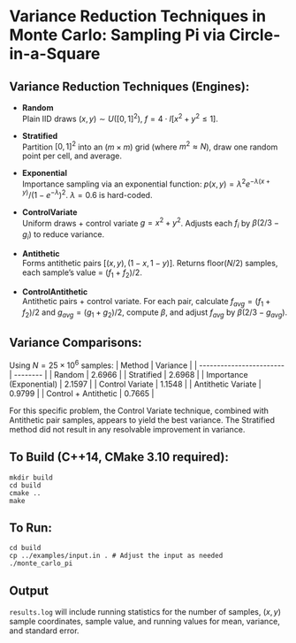 Variance Reduction Techniques in Monte Carlo: Sampling Pi via Circle-in-a-Square
==================================================================

## Variance Reduction Techniques (Engines):

- **Random**  
Plain IID draws $(x,y) \sim U([0,1]^2)$, $f = 4 \cdot I[x^2+y^2≤1]$.

- **Stratified**  
Partition $[0,1]^2$ into an $(m \times m)$ grid (where $m^2 \approx N$), draw one random point per cell, and average.

- **Exponential**  
Importance sampling via an exponential function: $p(x, y) = λ^2 e^{-\lambda(x+y)} / (1 - e^{-\lambda})^2$. $\lambda = 0.6$ is hard-coded.

- **ControlVariate**  
Uniform draws + control variate $g=x^2+y^2$. Adjusts each $f_i$ by $\beta (2/3 − g_i)$ to reduce variance.

- **Antithetic**  
Forms antithetic pairs $[(x,y),(1−x,1−y)]$. Returns floor($N/2$) samples, each sample’s value = $(f_1+f_2) / 2$.

- **ControlAntithetic**  
Antithetic pairs + control variate. For each pair, calculate $f_{avg} = (f_1 + f_2) / 2$ and $g_{avg} = (g_1 + g_2) / 2$, compute $\beta$, and adjust $f_{avg}$ by $\beta (2/3 − g_{avg})$.

## Variance Comparisons:
Using $N = 25 \times 10^6$ samples:
| Method                   | Variance |
| ------------------------ | -------- |
| Random                   | 2.6966   |
| Stratified               | 2.6968   |
| Importance (Exponential) | 2.1597   |
| Control Variate          | 1.1548   |
| Antithetic Variate       | 0.9799   |
| Control + Antithetic     | 0.7665   |

For this specific problem, the Control Variate technique, combined with Antithetic pair samples, appears to yield the best variance.
The Stratified method did not result in any resolvable improvement in variance.

## To Build (C++14, CMake 3.10 required):
```
mkdir build
cd build
cmake ..
make
```
## To Run:
```
cd build
cp ../examples/input.in . # Adjust the input as needed
./monte_carlo_pi
```

## Output
`results.log` will include running statistics for the number of samples, $(x, y)$ sample coordinates, sample value, and running values for mean, variance, and standard error.
